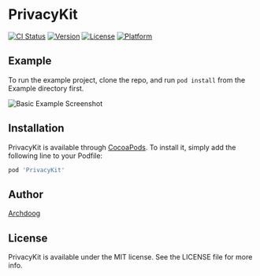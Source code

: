 # PrivacyKit

[![CI Status](https://img.shields.io/travis/Archdoog/PrivacyKit.svg?style=flat)](https://travis-ci.org/ithazfire/PrivacyKit/settings)
[![Version](https://img.shields.io/cocoapods/v/PrivacyKit.svg?style=flat)](https://cocoapods.org/pods/PrivacyKit)
[![License](https://img.shields.io/cocoapods/l/PrivacyKit.svg?style=flat)](https://cocoapods.org/pods/PrivacyKit)
[![Platform](https://img.shields.io/cocoapods/p/PrivacyKit.svg?style=flat)](https://cocoapods.org/pods/PrivacyKit)

## Example

To run the example project, clone the repo, and run `pod install` from the Example directory first.

![Basic Example Screenshot](https://github.com/ithazfire/PrivacyKit/wiki/img/basic_example.png "Privacy Kit Example")

## Installation

PrivacyKit is available through [CocoaPods](https://cocoapods.org). To install
it, simply add the following line to your Podfile:

```ruby
pod 'PrivacyKit'
```

## Author

[Archdoog](https://github.com/Archdoog)

## License

PrivacyKit is available under the MIT license. See the LICENSE file for more info.
